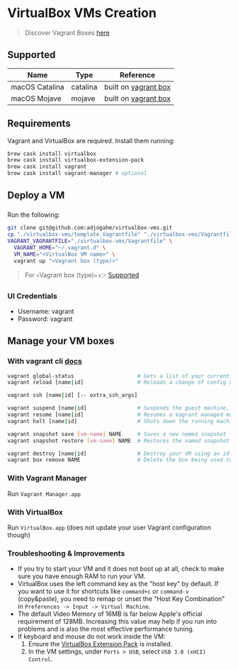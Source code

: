 # VirtualBox VMs Creation

> Discover Vagrant Boxes [here](https://app.vagrantup.com/boxes/search)

## Supported

| Name | Type | Reference |
|------|------|-----------|
| macOS Catalina | catalina | built on [vagrant box](https://app.vagrantup.com/ramsey/boxes/macos-catalina) |
| macOS Mojave | mojave | built on [vagrant box](https://app.vagrantup.com/ramsey/boxes/macos-mojave) |

## Requirements

Vagrant and VirtualBox are required. Install them running:
```bash
brew cask install virtualbox
brew cask install virtualbox-extension-pack
brew cask install vagrant
brew cask install vagrant-manager # optional
```

## Deploy a VM

### 
Run the following:
```bash
git clone git@github.com:adjogahm/virtualbox-vms.git
cp "./virtualbox-vms/template.Vagrantfile" "./virtualbox-vms/Vagrantfile"
VAGRANT_VAGRANTFILE="./virtualbox-vms/Vagrantfile" \
  VAGRANT_HOME="~/.vagrant.d" \
  VM_NAME="<VirtualBox VM name>" \
  vagrant up "<Vagrant box (type)>"
```
> For `<`Vagrant box (type)`>` 👉 [Supported](#supported)

### UI Credentials
* Username: vagrant
* Password: vagrant

## Manage your VM boxes

### With vagrant cli [docs](https://www.vagrantup.com/docs/cli)
```bash
vagrant global-status                    # Gets a list of your current Vagrant boxes
vagrant reload [name|id]                 # Reloads a change of config on your Vagrantfile

vagrant ssh [name|id] [-- extra_ssh_args]

vagrant suspend [name|id]                # Suspends the guest machine, rather than fully shutting it down or destroying it
vagrant resume [name|id]                 # Resumes a Vagrant managed machine that was previously suspended
vagrant halt [name|id]                   # Shuts down the running machine Vagrant is managing

vagrant snapshot save [vm-name] NAME     # Saves a new named snapshot
vagrant snapshot restore [vm-name] NAME  # Restores the named snapshot

vagrant destroy [name|id]                # Destroy your VM using an id obtained from `vagrant global-status`
vagrant box remove NAME                  # Delete the box being used to create the VM
```

### With Vagrant Manager
Run `Vagrant Manager.app`

### With VirtualBox
Run `VirtualBox.app` (does not update your user Vagrant configuration though)

### Troubleshooting & Improvements
- If you try to start your VM and it does not boot up at all, check to make sure you have enough RAM to run your VM.
- VirtualBox uses the left command key as the "host key" by default. If you want to use it for shortcuts like `command+c` or `command-v` (copy&paste), you need to remap or unset the "Host Key Combination" in `Preferences -> Input -> Virtual Machine`.
- The default Video Memory of 16MB is far below Apple's official requirement of 128MB. Increasing this value may help if you run into problems and is also the most effective performance tuning.
- If keyboard and mouse do not work inside the VM:
    1. Ensure the [VirtualBox Extension Pack](https://www.virtualbox.org/wiki/Downloads) is installed.
    2. In the VM settings, under `Ports > USB`, select `USB 3.0 (xHCI) Control`.
